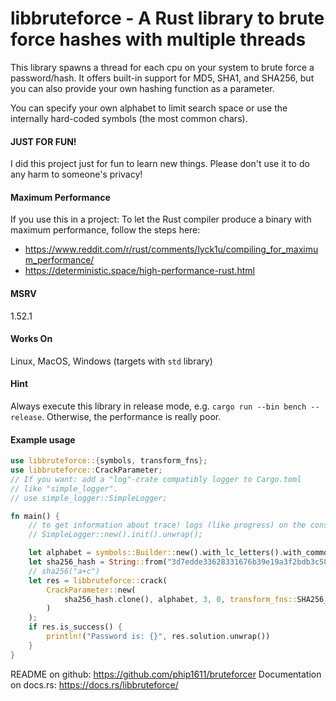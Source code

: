 # libbruteforce - A Rust library to brute force hashes with multiple threads

This library spawns a thread for each cpu on your system to
brute force a password/hash. It offers built-in support for MD5, SHA1,
and SHA256, but you can also provide your own hashing function as a
parameter.

You can specify your own alphabet to limit search space or use the
internally hard-coded symbols (the most common chars).

#### JUST FOR FUN!
I did this project just for fun to learn new things. Please don't
use it to do any harm to someone's privacy!

#### Maximum Performance
If you use this in a project: To let the Rust compiler produce a binary with maximum performance,
follow the steps here:
- <https://www.reddit.com/r/rust/comments/lyck1u/compiling_for_maximum_performance/>
- <https://deterministic.space/high-performance-rust.html>

#### MSRV
1.52.1

#### Works On
Linux, MacOS, Windows (targets with `std` library)

#### Hint
Always execute this library in release mode, e.g. `cargo run --bin bench --release`. Otherwise,
the performance is really poor.

#### Example usage
```rust
use libbruteforce::{symbols, transform_fns};
use libbruteforce::CrackParameter;
// If you want: add a "log"-crate compatibly logger to Cargo.toml
// like "simple_logger".
// use simple_logger::SimpleLogger;

fn main() {
    // to get information about trace! logs (like progress) on the console
    // SimpleLogger::new().init().unwrap();

    let alphabet = symbols::Builder::new().with_lc_letters().with_common_special_chars().build();
    let sha256_hash = String::from("3d7edde33628331676b39e19a3f2bdb3c583960ad8d865351a32e2ace7d8e02d");
    // sha256("a+c")
    let res = libbruteforce::crack(
        CrackParameter::new(
            sha256_hash.clone(), alphabet, 3, 0, transform_fns::SHA256_HASHING, true,
        )
    );
    if res.is_success() {
        println!("Password is: {}", res.solution.unwrap())
    }
}
```


README on github: <https://github.com/phip1611/bruteforcer>
Documentation on docs.rs: <https://docs.rs/libbruteforce/>
